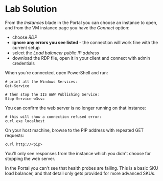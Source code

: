 # Lab Solution

From the _Instances_ blade in the Portal you can choose an instance to open, and from the VM instance page you have the _Connect_ option:

- choose _RDP_
- **ignore any errors you see listed** - the connection will work fine with the current setup
- select the _Load balancer public IP address_
- download the RDP file, open it in your client and connect with admin credentials

When you're connected, open PowerShell and run:

```
# print all the Windows Services:
Get-Service

# then stop the IIS WWW Publishing Service:
Stop-Service w3svc
```

You can confirm the web server is no longer running on that instance:

```
# this will show a connection refused error:
curl.exe localhost
```

On your host machine, browse to the PIP address with repeated GET requests:

```
curl http://<pip>
```

You'll only see responses from the instance which you didn't choose for stopping the web server.

In the Portal you can't see that health probes are failing. This is a basic SKU load balancer, and that detail only gets provided for more advanced SKUs.
